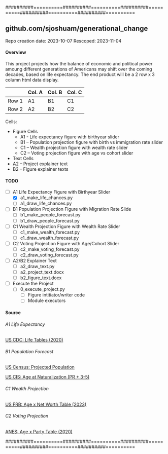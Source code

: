 ##########==========##########==========##########==========##########==========##########==========

## github.com/sjoshuam/generational_change
Repo creation date: 2023-10-07
Rescoped: 2023-11-04

#### Overview

This project projects how the balance of economic and political power amoung
different generations of Americans may shift over the coming decades, based
on life expectancy.  The end product will be a 2 row x 3 column html data
display.

|       |Col. A |Col. B |Col. C |
|:-     |:-     |:-     |:-     |
|Row 1  |A1     |B1     |C1     |
|Row 2  |A2     |B2     |C2     |

Cells:

- Figure Cells
  - A1 - Life expectancy figure with birthyear slider
  - B1 – Population projection figure with birth vs immigration rate slider
  - C1 – Wealth projection figure with wealth rate slider
  - C2 – Voting projection figure with age vs cohort slider
- Text Cells
- A2 – Project explainer text
- B2 – Figure explainer texts

#### TODO

- [ ] A1 Life Expectancy Figure with Birthyear Slider 
  - [X] a1_make_life_chances.py
  - [ ] a1_draw_life_chances.py
- [ ] B1 Population Projection Figure with Migration Rate Slide
  - [ ] b1_make_people_forecast.py
  - [ ] b1_draw_people_forecast.py
- [ ] C1 Wealth Projection Figure with Wealth Rate Slider
  - [ ] c1_make_wealth_forecast.py
  - [ ] c1_draw_wealth_forecast.py
- [ ] C2 Voting Projection Figure with Age/Cohort Slider
  - [ ] c2_make_voting_forecast.py
  - [ ] c2_draw_voting_forecast.py
- [ ] A2/B2 Explainer Text
  - [ ] a2_draw_text.py
  - [ ] a2_project_text.docx
  - [ ] b2_figure_text.docx
- [ ] Execute the Project
  - [ ] 0_execute_project.py
    - [ ] Figure intitiator/writer code
    - [ ] Module executors

#### Source

###### A1 Life Expectancy

[US CDC: Life Tables (2020)](https://www.cdc.gov/nchs/data/nvsr/nvsr71/nvsr71-01.pdf)

###### B1 Population Forecast

[US Census: Projected Population](https://www.census.gov/data/tables/2017/demo/popproj/2017-summary-tables.html)

[US CIS: Age at Naturalization (PR + 3-5)](https://www.uscis.gov/citizenship-resource-center/naturalization-statistics)

###### C1 Wealth Projection

[US FRB: Age x Net Worth Table (2023)](https://www.federalreserve.gov/publications/files/scf23.pdf)

###### C2 Voting Projection

[ANES: Age x Party Table (2020)](https://sda.berkeley.edu/sdaweb/analysis/exec?formid=tbf&sdaprog=tables&dataset=nes2020full&sec508=false&row=V201507x&column=V201200&weightlist=V200010b&rowpct=on&design=complex&cflevel=95&weightedn=on&color=on&ch_type=stackedbar&ch_color=yes&ch_width=600&ch_height=400&ch_orientation=vertical&ch_effects=use2D&decpcts=1&decse=1&decdeft=3&decwn=1&decstats=2&csvformat=no&csvfilename=tables.csv)

##########==========##########==========##########==========##########==========##########==========
